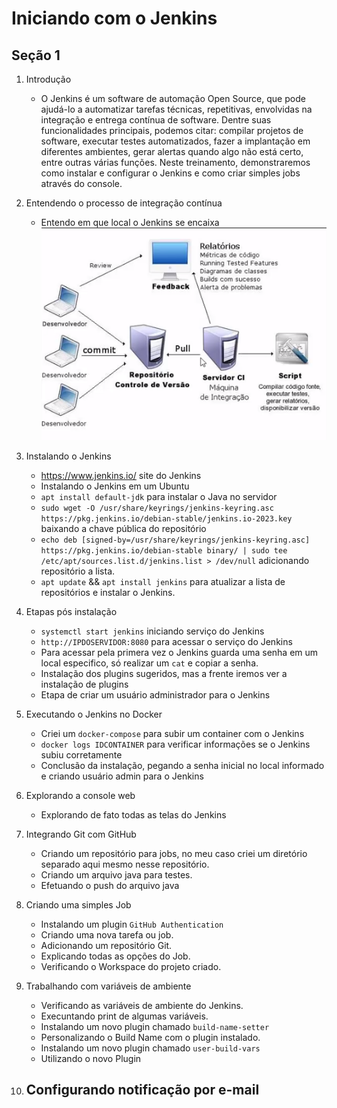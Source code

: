 # Iniciando com o Jenkins

## Seção 1

1. Introdução
    - O Jenkins é um software de automação Open Source, que pode ajudá-lo a automatizar tarefas técnicas, repetitivas, envolvidas na integração e entrega contínua de software. Dentre suas funcionalidades principais, podemos citar: compilar projetos de software, executar testes automatizados, fazer a implantação em diferentes ambientes, gerar alertas quando algo não está certo, entre outras várias funções. Neste treinamento, demonstraremos como instalar e configurar o Jenkins e como criar simples jobs através do console.

2. Entendendo o processo de integração contínua
    - Entendo em que local o Jenkins se encaixa
    ![image1](img/image1.png)

3. Instalando o Jenkins
    - <https://www.jenkins.io/> site do Jenkins
    - Instalando o Jenkins em um Ubuntu
    - `apt install default-jdk` para instalar o Java no servidor
    - `sudo wget -O /usr/share/keyrings/jenkins-keyring.asc https://pkg.jenkins.io/debian-stable/jenkins.io-2023.key` baixando a chave pública do repositório
    - `echo deb [signed-by=/usr/share/keyrings/jenkins-keyring.asc] https://pkg.jenkins.io/debian-stable binary/ | sudo tee /etc/apt/sources.list.d/jenkins.list > /dev/null` adicionando repositório a lista.
    - `apt update` && `apt install jenkins` para atualizar a lista de repositórios e instalar o Jenkins.

4. Etapas pós instalação
    - `systemctl start jenkins` iniciando serviço do Jenkins
    - `http://IPDOSERVIDOR:8080` para acessar o serviço do Jenkins
    - Para acessar pela primera vez o Jenkins guarda uma senha em um local especifico, só realizar um `cat` e copiar a senha.
    - Instalação dos plugins sugeridos, mas a frente iremos ver a instalação de plugins
    - Etapa de criar um usuário administrador para o Jenkins

5. Executando o Jenkins no Docker
    - Criei um `docker-compose` para subir um container com o Jenkins
    - `docker logs IDCONTAINER` para verificar informações se o Jenkins subiu corretamente
    - Conclusão da instalação, pegando a senha inicial no local informado e criando usuário admin para o Jenkins

6. Explorando a console web
    - Explorando de fato todas as telas do Jenkins

7. Integrando Git com GitHub
    - Criando um repositório para jobs, no meu caso criei um diretório separado aqui mesmo nesse repositório.
    - Criando um arquivo java para testes.
    - Efetuando o push do arquivo java

8. Criando uma simples Job
    - Instalando um plugin `GitHub Authentication`
    - Criando uma nova tarefa ou job.
    - Adicionando um repositório Git.
    - Explicando todas as opções do Job.
    - Verificando o Workspace do projeto criado.

9. Trabalhando com variáveis de ambiente
    - Verificando as variáveis de ambiente do Jenkins.
    - Execuntando print de algumas variáveis.
    - Instalando um novo plugin chamado `build-name-setter`
    - Personalizando o Build Name com o plugin instalado.
    - Instalando um novo plugin chamado `user-build-vars`
    - Utilizando o novo Plugin

10. Configurando notificação por e-mail
    - 

    